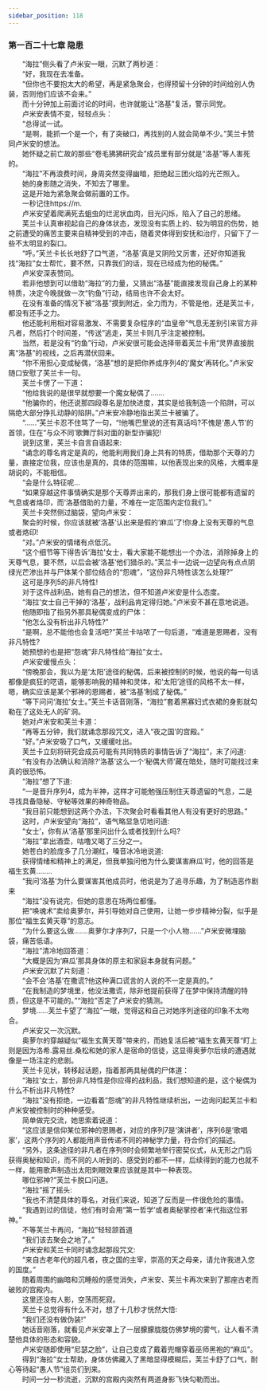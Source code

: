 ```yaml
---
sidebar_position: 118
---
```

### 第一百二十七章 隐患  


　　“海拉”侧头看了卢米安一眼，沉默了两秒道：  
　　“好，我现在去准备。  
　　“但你也不要抱太大的希望，再是紧急聚会，也得预留十分钟的时间给别人伪装，否则他们应该不会来。”  
　　而十分钟加上前面讨论的时间，也许就能让“洛基”复活，警示同党。  
　　卢米安表情不变，轻轻点头：  
　　“总得试一试。  
　　“是啊，能抓一个是一个，有了突破口，再找别的人就会简单不少。”芙兰卡赞同卢米安的想法。  
　　她怀疑之前亡故的那些“卷毛狒狒研究会”成员里有部分就是“洛基”等人害死的。  
　　“海拉”不再浪费时间，身周突然变得幽暗，拒绝起三团火焰的光芒照入。  
　　她的身影随之消失，不知去了哪里。  
　　这是开始为紧急聚会做前置的工作。  
　　一秒记住https://m.  
　　卢米安望着爬满死去蛆虫的烂泥状血肉，目光闪烁，陷入了自己的思绪。  
　　芙兰卡认真审视起自己的身体状态，发现没有实质上的、较为明显的伤势，她之前遭受的痛苦主要来自精神受到的冲击，随着灵体得到安抚和治疗，只留下了一些不太明显的裂口。  
　　“呼。”芙兰卡长长地舒了口气道，“洛基’真是又阴险又厉害，还好你知道我找“海拉”女士帮忙，要不然，只靠我们的话，现在已经成为他的秘偶。”  
　　卢米安深表赞同。  
　　若非他想到可以借助“海拉”的力量，又猜出“洛基”能直接发现自己身上的某种特质，决定今晚就做一次“钓鱼”行动，结局也许不会太好。  
　　在没有准备的情况下被“洛基”摸到附近，全力而为，不管是他，还是芙兰卡，都没有还手之力。  
　　他还能利用相对容易激发、不需要复杂程序的“血皇帝”气息无差别引来官方非凡者，然后打个时间差，“传送”逃走，芙兰卡则几乎注定被控制。  
　　当然，若是没有“钓鱼”行动，卢米安很可能会选择带着芙兰卡用“灵界直接脱离“洛基”的视线，之后再潜伏回来。  
　　“你不用担心变成秘偶，‘洛基”想的是把你养成序列4的‘魔女’再转化。”卢米安随口安慰了芙兰卡一句。  
　　芙兰卡愣了一下道：  
　　“他给我说的是很早就想要一个魔女秘偶了…….  
　　“他骗你的，他还说那四段尊名是加快进度，其实是给我制造一个陷阱，可以隔绝大部分挣扎动静的陷阱。”卢米安冷静地指出芙兰卡被骗了。  
　　“……”芙兰卡忍不住骂了一句，“!他嘴巴里说的还有真话吗?不愧是‘愚人节’的首领，住在“与众不同’歌舞厅斜对面的新型诈骗犯!  
　　说到这里，芙兰卡自言自语起来:  
　　“诵念的尊名肯定是真的，他能利用我们身上共有的特质，借助那个天尊的力量，直接定位我，应该也是真的，具体的范围嘛，以他表现出来的风格，大概率是胡说的，不能相信。  
　　“会是什么特征呢...  
　　“如果穿越这件事情确实是那个天尊弄出来的，那我们身上很可能都有遗留的气息或者烙印，而‘洛基借助的力量，不难在一定范围内定位我们。”  
　　芙兰卡突然侧过脑袋，望向卢米安：  
　　聚会的时候，你应该就被‘洛基’认出来是假的‘麻瓜’了!你身上没有天尊的气息或者烙印!  
　　“对。”卢米安的情绪有点低沉。  
　　“这个细节等下得告诉‘海拉’女士，看大家能不能想出一个办法，消除掉身上的天尊气息，要不然，以后会被‘洛基’他们猎杀的。”芙兰卡一边说一边望向有点点阴绿光芒渗出并与尸体某个部位结合的“怨魂”，“这份非凡特性该怎么处理?”  
　　这可是序列5的非凡特性!  
　　对于这件战利品，她有自己的想法，但不知道卢米安是什么态度。  
　　“海拉’女士自己干掉的‘洛基’，战利品肯定得归她。”卢米安不甚在意地说道。  
　　他随即指了指另外那具秘偶变成的尸体：  
　　“他怎么没有析出非凡特性?”  
　　“是啊，总不能他也会复活吧?”芙兰卡咕哝了一句后道，“难道是恩赐者，没有非凡特性?  
　　她预想的也是把“怨魂”非凡特性给“海拉”女士。  
　　卢米安缓慢点头：  
　　“傍晚那会，我以为是‘太阳’途径的秘偶，后来被控制的时候，他说的每一句话都像是疯狂的呓语，能够影响我的精神和灵体，和‘太阳’途径的风格不太一样，嗯，确实应该是某个邪神的恩赐者，被“洛基’制成了秘偶。”  
　　“等下问问‘海拉’女士。”芙兰卡话音刚落，“海拉”套着黑寡妇式衣裙的身影就勾勒在了这处无人的矿洞。  
　　她对卢米安和芙兰卡道：  
　　“再等五分钟，我们就诵念那段咒文，进入“夜之国’的宫殿。”  
　　“好。”卢米安吸了口气，又缓缓吐出。  
　　芙兰卡立刻将研究会成员可能有共同特质的事情告诉了“海拉”，末了问道:  
　　“有没有办法确认和消除?‘洛基’这么一个‘秘偶大师’藏在暗处，随时可能找过来真的很恐怖。  
　　“海拉”想了下道:  
　　“一是晋升序列4，成为半神，这样才可能勉强压制住天尊遗留的气息，二是寻找具备隐秘、守秘等效果的神奇物品。  
　　“我目前只能想到这两个办法，下次聚会时看看其他人有没有更好的思路。”  
　　这时，卢米安望向“海拉”，语气略显急切地问道:  
　　“女士’，你有从‘洛基’那里问出什么或者找到什么吗?  
　　“海拉”拿出酒壶，咕噜又喝了三分之一。  
　　她苍白的脸庞多了几分潮红，嗓音冰冷地说道:  
　　获得情绪和精神上的满足，但我单独问他为什么要谋害麻瓜’时，他的回答是福生玄黄……..  
　　“我问‘洛基’为什么要谋害其他成员时，他说是为了追寻乐趣，为了制造恶作剧来  
　　“海拉”没有说完，但她的意思在场两位都懂。  
　　把“唤魂术”卖给奥萝尔，并引导她对自己使用，让她一步步精神分裂，似乎是那位“福生玄黄天尊”的意志。  
　　“为什么要这么做…….奥萝尔才序列7，只是一个小人物……”卢米安微埋脑袋，痛苦低语。  
　　“海拉”清冷地回答道：  
　　“大概是因为‘麻瓜’那具身体的原主和家庭本身就有问题。”  
　　卢米安沉默了片刻道：  
　　“会不会‘洛基’在撒谎?他这种满口谎言的人说的不一定是真的。”  
　　“在我制造的梦境里，他没法撒谎，除非他提前获得了在梦中保持清醒的特质，但这是不可能的。”“海拉”否定了卢米安的猜测。  
　　梦境……芙兰卡望了“海拉”一眼，觉得这和自己对她序列途径的印象不太吻合。  
　　卢米安又一次沉默。  
　　奥萝尔的穿越疑似“福生玄黄天尊”带来的，而她复活后被“福生玄黄天尊“盯上则是因为洛希.露易丝.桑松和她的家人是宿命的信徒，这显得奥萝尔后续的遭遇就像是一场注定的悲剧。  
　　芙兰卡见状，转移起话题，指着那两具秘偶的尸体道：  
　　“海拉’女士，那份非凡特性是你应得的战利品，我们想知道的是，这个秘偶为什么不析出非凡特性?  
　　“海拉”没有拒绝，一边看着“怨魂”的非凡特性继续析出，一边询问起芙兰卡和卢米安被控制时的种种感受。  
　　简单做完交流，她思索着说道：  
　　“这应该是信仰某位邪神的恩赐者，对应的序列7是‘演讲者’，序列6是‘歌唱家’，这两个序列的人都能用声音传递不同的神秘学力量，符合你们的描述。  
　　“另外，这条途径的非凡者在序列9时会频繁地举行密契仪式，从无形之门后获得奥秘和知识，而不同的人听到的、感受到的都不一样，后续得到的能力也就不一样，能用歌声制造出太阳刺眼效果应该就是其中一种表现。  
　　哪位邪神?”芙兰卡脱口问道。  
　　“海拉”摇了摇头:  
　　“我也不清楚具体的尊名，对我们来说，知道了反而是一件很危险的事情。  
　　“我遇到过的信徒，他们有时会用“第一哲学’或者奥秘掌控者’来代指这位邪神。”  
　　不等芙兰卡再问，“海拉”轻轻颔首道  
　　“我们该去聚会之地了。”  
　　卢米安和芙兰卡同时诵念起那段咒文:  
　　“来自古老年代的超凡者，夜之国的主宰，崇高的天之母亲，请允许我进入您的国度。”  
　　随着周围的幽暗和沉睡般的感觉消失，卢米安、芙兰卡再次来到了那座古老而破败的宫殿内。  
　　这里还没有人影，空荡而死寂。  
　　芙兰卡总觉得有什么不对，想了十几秒才恍然大悟:  
　　“我们还没有做伪装!”  
　　她话音刚落，就看见卢米安罩上了一层朦朦胧胧仿佛梦境的雾气，让人看不清楚他具体的形态和容貌。  
　　卢米安随即使用“尼瑟之脸”，让自己变成了戴着兜帽穿着巫师黑袍的“麻瓜”。  
　　得到“海拉”女士帮助，身体仿佛藏入了黑暗显得模糊后，芙兰卡舒了口气，耐心等待起“愚人节”组员们到来。  
　　时间一分一秒流逝，沉默的宫殿内突然有两道身影飞快勾勒而出。  
